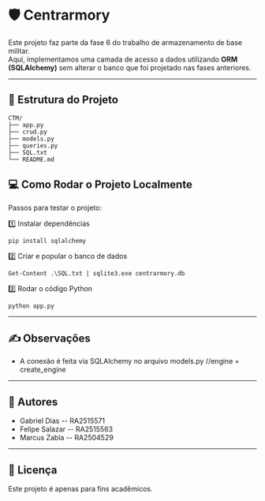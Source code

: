 # 🛡️ Centrarmory

Este projeto faz parte da fase 6 do trabalho de armazenamento de base militar.  
Aqui, implementamos uma camada de acesso a dados utilizando **ORM (SQLAlchemy)** sem alterar o banco que foi projetado nas fases anteriores.


---

## 📁 Estrutura do Projeto

```
CTM/
├── app.py 
├── crud.py 
├── models.py 
├── queries.py 
├── SQL.txt 
└── README.md 
```


## 💻 Como Rodar o Projeto Localmente

Passos para testar o projeto:

1️⃣ Instalar dependências 

    pip install sqlalchemy

2️⃣ Criar e popular o banco de dados  

    Get-Content .\SQL.txt | sqlite3.exe centrarmory.db

3️⃣ Rodar o código Python

    python app.py

---

## ✍️ Observações

* A conexão é feita via SQLAlchemy no arquivo models.py //engine = create_engine
---

## 📌 Autores

* Gabriel Dias -- RA2515571
* Felipe Salazar -- RA2515563
* Marcus Zabla -- RA2504529
---

## 📄 Licença

Este projeto é apenas para fins acadêmicos.
